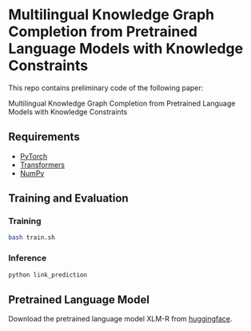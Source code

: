 # Multilingual Knowledge Graph Completion from Pretrained Language Models with Knowledge Constraints

This repo contains preliminary code of the following paper:

Multilingual Knowledge Graph Completion from Pretrained Language Models with Knowledge Constraints

## Requirements
* [PyTorch](http://pytorch.org/)
* [Transformers](https://github.com/huggingface/transformers)
* [NumPy](https://numpy.org/)


## Training and Evaluation

### Training 
```bash
bash train.sh
```

### Inference
```bash
python link_prediction
```

## Pretrained Language Model
Download the pretrained language model XLM-R from [huggingface](https://huggingface.co/xlm-roberta-base).
